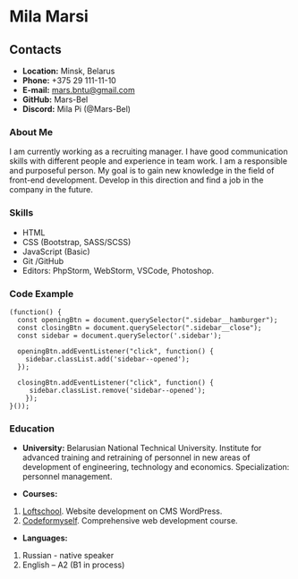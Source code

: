 # Mila Marsi

## Contacts
* **Location:** Minsk, Belarus
* **Phone:** +375 29 111-11-10
* **E-mail:** mars.bntu@gmail.com
* **GitHub:** Mars-Bel
* **Discord:** Mila Pi (@Mars-Bel)


### About Me
I am currently working as a recruiting manager. I have good communication skills with different people and experience in team work. I am a responsible and purposeful person. My goal is to gain new knowledge in the field of front-end development. Develop in this direction and find a job in the company in the future.

### Skills
* HTML
* CSS (Bootstrap, SASS/SCSS)
* JavaScript (Basic)
* Git /GitHub
* Editors: PhpStorm, WebStorm, VSCode, Photoshop.


### Code Example

```
(function() {
  const openingBtn = document.querySelector(".sidebar__hamburger");
  const closingBtn = document.querySelector(".sidebar__close");
  const sidebar = document.querySelector('.sidebar');
  
  openingBtn.addEventListener("click", function() {
    sidebar.classList.add('sidebar--opened');
  });
  
  closingBtn.addEventListener("click", function() {
     sidebar.classList.remove('sidebar--opened');
    });
}());
```

### Education

* **University:**
Belarusian National Technical University. Institute for advanced training and retraining of personnel in new areas of development of engineering, technology and economics. Specialization: personnel management.

* **Courses:**
1. [Loftschool](https://loftschool.com/). Website development on CMS WordPress.
2. [Codeformyself](https://codeformyself.com/). Comprehensive web development course.

* **Languages:**
1. Russian - native speaker
2.	English – A2 (B1 in process)
